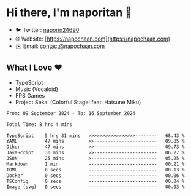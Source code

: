 # Hi there, I'm naporitan 👋

- 🐦 Twitter: [naporin24690](https://twitter.com/naporin24690)
- 🌐 Website: [https://napochaan.com](https://napochaan.com)
- ✉️ Email: [contact@napochaan.com](mailto:contact@napochaan.com)

## What I Love ❤️
- TypeScript
- Music (Vocaloid)
- FPS Games
- Project Sekai (Colorful Stage! feat. Hatsune Miku)

<!--START_SECTION:waka-->

```txt
From: 09 September 2024 - To: 16 September 2024

Total Time: 8 hrs 4 mins

TypeScript    5 hrs 31 mins   >>>>>>>>>>>>>>>>>--------   68.43 %
YAML          47 mins         >>-----------------------   09.85 %
Other         47 mins         >>-----------------------   09.73 %
JavaScript    30 mins         >>-----------------------   06.27 %
JSON          25 mins         >------------------------   05.25 %
Markdown      1 min           -------------------------   00.21 %
TOML          0 secs          -------------------------   00.13 %
Docker        0 secs          -------------------------   00.06 %
TSConfig      0 secs          -------------------------   00.04 %
Image (svg)   0 secs          -------------------------   00.03 %
```

<!--END_SECTION:waka-->

